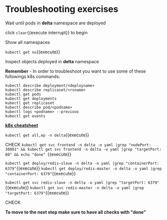 # Troubleshooting exercises 

Wait until pods in **delta** namespace are deployed

click ```clear```{{execute interrupt}} to begin

Show all namespaces

`kubectl get ns`{{execute}}


Inspect objects deployed in **delta** namespace

**Remember** - In order to troubleshoot you want to use some of these followings k8s commands:

```
kubectl describe deployment/<deployname>
kubectl describe replicaset/<rsname>
kubectl get pods
kubectl get deployments
kubectl get replicaset
kubectl describe pod/<podname>
kubectl logs <podname> --previous
kubectl get events
```

[**k8s cheatsheet**](https://kubernetes.io/docs/reference/kubectl/cheatsheet/)



`kubectl get all,ep -n delta`{{execute}}


CHECK
`kubectl get svc frontend -n delta -o yaml |grep "nodePort: 30001" && kubectl get svc frontend -n delta -o yaml |grep "targetPort: 80" && echo "done" `{{execute}}


`kubectl get deploy/redis-slave -n delta -o yaml |grep "containerPort: 6379"`{{execute}}
`kubectl get deploy/redis-master -n delta -o yaml |grep "containerPort: 6379"`{{execute}}

`kubectl get svc redis-slave -n delta -o yaml |grep "targetPort: 6379"`{{execute}}
`kubectl get svc redis-master -n delta -o yaml |grep "targetPort: 6379"`{{execute}}

CHECK



**To move to the next step make sure to have all checks with "done"**
